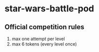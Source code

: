 # star-wars-battle-pod

## Official competition rules

1. max one attempt per level
2. max 6 tokens (every level once)
